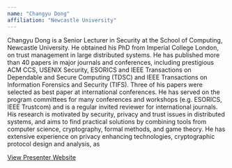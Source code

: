 ```yaml
---
name: "Changyu Dong"
affiliation: "Newcastle University"
---
```


Changyu Dong is a Senior Lecturer in Security at the School of Computing, Newcastle University. He obtained his PhD from Imperial College London, on trust management in large distributed systems. He has published more than 40 papers in major journals and conferences, including prestigious ACM CCS, USENIX Security, ESORICS and IEEE Transactions on Dependable and Secure Computing (TDSC) and IEEE Transactions on Information Forensics and Security (TIFS). Three of his papers were selected as best paper at international conferences. He has served on the program committees for many conferences and workshops (e.g. ESORICS, IEEE Trustcom) and is a regular invited reviewer for international journals. His research is motivated by security, privacy and trust issues in distributed systems, and aims to find practical solutions by combining tools from computer science, cryptography, formal methods, and game theory. He has extensive experience on privacy enhancing technologies, cryptographic protocol design and analysis, as

[View Presenter Website](http://homepages.cs.ncl.ac.uk/changyu.dong)
